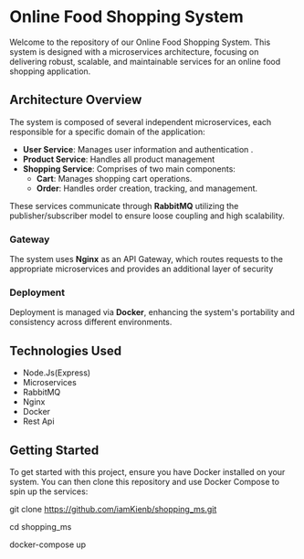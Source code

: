 # Online Food Shopping System

Welcome to the repository of our Online Food Shopping System. This system is designed with a microservices architecture, focusing on delivering robust, scalable, and maintainable services for an online food shopping application.

## Architecture Overview

The system is composed of several independent microservices, each responsible for a specific domain of the application:

- **User Service**: Manages user information and authentication .
- **Product Service**: Handles all product management 
- **Shopping Service**: Comprises of two main components:
  - **Cart**: Manages shopping cart operations.
  - **Order**: Handles order creation, tracking, and management.

These services communicate through **RabbitMQ** utilizing the publisher/subscriber model to ensure loose coupling and high scalability.

### Gateway

The system uses **Nginx** as an API Gateway, which routes requests to the appropriate microservices and provides an additional layer of security 

### Deployment

Deployment is managed via **Docker**, enhancing the system's portability and consistency across different environments.

## Technologies Used
- Node.Js(Express)
- Microservices
- RabbitMQ
- Nginx
- Docker
- Rest Api 

## Getting Started

To get started with this project, ensure you have Docker installed on your system. You can then clone this repository and use Docker Compose to spin up the services:

git clone https://github.com/iamKienb/shopping_ms.git

cd shopping_ms

docker-compose up 
